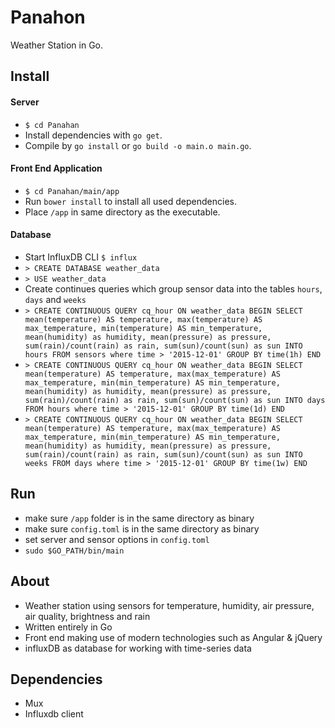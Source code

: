# Panahon

Weather Station in Go.

## Install

#### Server
* `$ cd Panahan`
* Install dependencies with `go get`.
* Compile by `go install` or `go build -o main.o main.go`.

#### Front End Application
* `$ cd Panahan/main/app`
* Run `bower install` to install all used dependencies.
* Place `/app` in same directory as the executable.

#### Database

* Start InfluxDB CLI `$ influx`
* `> CREATE DATABASE weather_data`
* `> USE weather_data`
* Create continues queries which group sensor data into the tables `hours`, `days` and `weeks`
* `> CREATE CONTINUOUS QUERY cq_hour ON weather_data BEGIN SELECT mean(temperature) AS temperature, max(temperature) AS max_temperature, min(temperature) AS min_temperature, mean(humidity) as humidity, mean(pressure) as pressure, sum(rain)/count(rain) as rain, sum(sun)/count(sun) as sun INTO hours FROM sensors where time > '2015-12-01' GROUP BY time(1h) END`
* `> CREATE CONTINUOUS QUERY cq_hour ON weather_data BEGIN SELECT mean(temperature) AS temperature, max(max_temperature) AS max_temperature, min(min_temperature) AS min_temperature, mean(humidity) as humidity, mean(pressure) as pressure, sum(rain)/count(rain) as rain, sum(sun)/count(sun) as sun INTO days FROM hours where time > '2015-12-01' GROUP BY time(1d) END`
* `> CREATE CONTINUOUS QUERY cq_hour ON weather_data BEGIN SELECT mean(temperature) AS temperature, max(max_temperature) AS max_temperature, min(min_temperature) AS min_temperature, mean(humidity) as humidity, mean(pressure) as pressure, sum(rain)/count(rain) as rain, sum(sun)/count(sun) as sun INTO weeks FROM days where time > '2015-12-01' GROUP BY time(1w) END`

## Run

* make sure `/app` folder is in the same directory as binary
* make sure `config.toml` is in the same directory as binary
* set server and sensor options in `config.toml`
* `sudo $GO_PATH/bin/main`

## About

* Weather station using sensors for temperature, humidity,
 air pressure, air quality, brightness and rain
* Written entirely in Go
* Front end making use of modern technologies such as Angular & jQuery
* influxDB as database for working with time-series data

## Dependencies

* Mux
* Influxdb client
